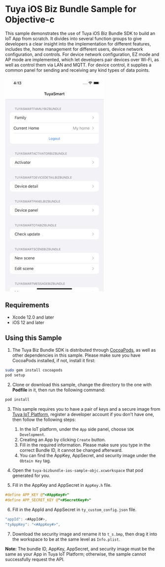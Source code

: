 # Tuya iOS Biz Bundle Sample for Objective-c

This sample demonstrates the use of Tuya iOS Biz Bundle SDK to build an IoT App from scratch. It divides into several function groups to give developers a clear insight into the implementation for different features, includes the, home management for different users, device network configuration, and controls. For device network configuration, EZ mode and AP mode are implemented, which let developers pair devices over Wi-Fi, as well as control them via LAN and MQTT. For device control, it supplies a common panel for sending and receiving any kind types of data points.

![screenshot](./screenshot.png)

## Requirements
* Xcode 12.0 and later
* iOS 12 and later


## Using this Sample
1. The Tuya Biz Bundle SDK is distributed through [CocoaPods](http://cocoapods.org/), as well as other dependencies in this sample. Please make sure you have CocoaPods installed, if not, install it first:

```bash
sudo gem install cocoapods
pod setup
```

2. Clone or download this sample, change the directory to the one with **Podfile** in it, then run the following command:

```bash
pod install
```

3. This sample requires you to have a pair of keys and a secure image from [Tuya IoT Platform](https://developer.tuya.com/), register a developer account if you don't have one, then follow the following steps:
    1. In the IoT platform, under the `App` side panel, choose `SDK Development`.
    2. Creating an App by clicking `Create` button.
    3. Fill in the required information. Please make sure you type in the correct Bundle ID, it cannot be changed afterward.
    4. You can find the AppKey, AppSecret, and security image under the `Obtain Key` tag.

4. Open the `tuya-bizbundle-ios-sample-objc.xcworkspace` that pod generated for you.
5. Fill in the AppKey and AppSecret in `AppKey.h` file.

```objective-c
#define APP_KEY @"<#AppKey#>"
#define APP_SECRET_KEY @"<#SecretKey#>"
```
6. Fill in the AppId and AppSecret in `ty_custom_config.json` file.

```objective-c
"appId": <#AppId#>,
"tyAppKey": "<#AppKey#>",
```

7. Download the security image and rename it to `t_s.bmp`, then drag it into the workspace to be at the same level as `Info.plist`.

**Note:** The bundle ID, AppKey, AppSecret, and security image must be the same as your App in Tuya IoT Platform; otherwise, the sample cannot successfully request the API.

